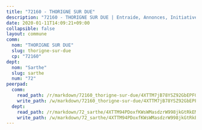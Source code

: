 ```yaml
---
title: "72160 - THORIGNE SUR DUE"
description: "72160 - THORIGNE SUR DUE | Entraide, Annonces, Initiatives"
date: 2020-01-11T14:09:21+09:00
collapsible: false
layout: commune
comm:
  nom: "THORIGNE SUR DUE"
  slug: thorigne-sur-due
  cp: "72160"
dept:
  nom: "Sarthe"
  slug: sarthe
  num: "72"
peerpad:
  comm:
    read_path: /r/markdown/72160_thorigne-sur-due/4XTTM7jB78YSZ92GbEPFGj8YrUg9nALiimRBysqSHbRgm5RBx
    write_path: /w/markdown/72160_thorigne-sur-due/4XTTM7jB78YSZ92GbEPFGj8YrUg9nALiimRBysqSHbRgm5RBx-K3TgV4br5YmG9eJEiJnfk8NaJXfZHGDwbpW8oyDuvdBstuqJSsAUjHgecDiDcSWp7myFFpdrZHc1xYKX8BpZtjXKyvQkePnGVJ92SoahpkrBLaFnNrCDgEBJ4Pz1DyfHA6qVHZhC
  dept:
    read_path: /r/markdown/72_sarthe/4XTTM94PDoxfKWsWMasdzrW998jkGtRkEM3CSUC42xSpuJKZ5
    write_path: /w/markdown/72_sarthe/4XTTM94PDoxfKWsWMasdzrW998jkGtRkEM3CSUC42xSpuJKZ5-K3TgTpjFyG67yVeuXvSAfSYzY4Yx2FMtDhgpv5HM2EDBJRVMn95z33xx4XjRNYNVaVsBPQ1t4pG9MoyNqwTqa8mcnEUB8rK4BMVbvUhCtGWCPSFnDCaT8GJTyimDgsCirLN3zswh
---
```


